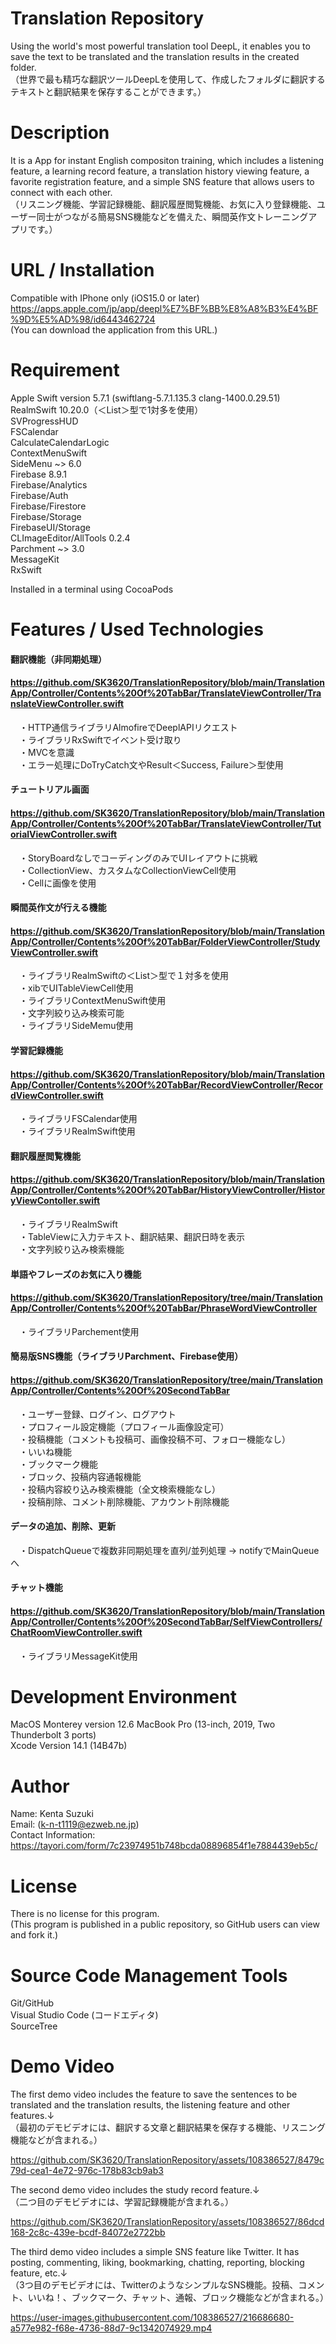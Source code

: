 # Translation Repository  
Using the world's most powerful translation tool DeepL, it enables you to save the text to be translated and the translation results in the created folder.  
（世界で最も精巧な翻訳ツールDeepLを使用して、作成したフォルダに翻訳するテキストと翻訳結果を保存することができます。）  
# Description  
It is a App for instant English compositon training, which includes a listening feature, a learning record feature, a translation history viewing feature, a favorite registration feature, and a simple SNS feature that allows users to connect with each other.  
（リスニング機能、学習記録機能、翻訳履歴閲覧機能、お気に入り登録機能、ユーザー同士がつながる簡易SNS機能などを備えた、瞬間英作文トレーニングアプリです。）  
# URL / Installation
Compatible with IPhone only (iOS15.0 or later)  
https://apps.apple.com/jp/app/deepl%E7%BF%BB%E8%A8%B3%E4%BF%9D%E5%AD%98/id6443462724  
(You can download the application from this URL.)  
# Requirement  
Apple Swift version 5.7.1 (swiftlang-5.7.1.135.3 clang-1400.0.29.51)  
RealmSwift 10.20.0（＜List＞型で1対多を使用）  
SVProgressHUD  
FSCalendar  
CalculateCalendarLogic  
ContextMenuSwift  
SideMenu ~> 6.0  
Firebase 8.9.1  
Firebase/Analytics   
Firebase/Auth  
Firebase/Firestore  
Firebase/Storage  
FirebaseUI/Storage  
CLImageEditor/AllTools 0.2.4  
Parchment ~> 3.0  
MessageKit  
RxSwift  

Installed in a terminal using CocoaPods  
# Features / Used Technologies  
#### 翻訳機能（非同期処理）  
#### https://github.com/SK3620/TranslationRepository/blob/main/TranslationApp/Controller/Contents%20Of%20TabBar/TranslateViewController/TranslateViewController.swift  
　・HTTP通信ライブラリAlmofireでDeeplAPIリクエスト  
　・ライブラリRxSwiftでイベント受け取り  
　・MVCを意識  
　・エラー処理にDoTryCatch文やResult＜Success, Failure＞型使用  
#### チュートリアル画面  
#### https://github.com/SK3620/TranslationRepository/blob/main/TranslationApp/Controller/Contents%20Of%20TabBar/TranslateViewController/TutorialViewController.swift  
　・StoryBoardなしでコーディングのみでUIレイアウトに挑戦  
　・CollectionView、カスタムなCollectionViewCell使用  
　・Cellに画像を使用  
#### 瞬間英作文が行える機能  
#### https://github.com/SK3620/TranslationRepository/blob/main/TranslationApp/Controller/Contents%20Of%20TabBar/FolderViewController/StudyViewController.swift  
　・ライブラリRealmSwiftの＜List＞型で１対多を使用  
　・xibでUITableViewCell使用  
　・ライブラリContextMenuSwift使用  
　・文字列絞り込み検索可能  
　・ライブラリSideMemu使用  
#### 学習記録機能  
#### https://github.com/SK3620/TranslationRepository/blob/main/TranslationApp/Controller/Contents%20Of%20TabBar/RecordViewController/RecordViewController.swift  
　・ライブラリFSCalendar使用  
　・ライブラリRealmSwift使用  
#### 翻訳履歴閲覧機能  
#### https://github.com/SK3620/TranslationRepository/blob/main/TranslationApp/Controller/Contents%20Of%20TabBar/HistoryViewController/HistoryViewContoller.swift  
　・ライブラリRealmSwift  
　・TableViewに入力テキスト、翻訳結果、翻訳日時を表示  
　・文字列絞り込み検索機能  
#### 単語やフレーズのお気に入り機能  
#### https://github.com/SK3620/TranslationRepository/tree/main/TranslationApp/Controller/Contents%20Of%20TabBar/PhraseWordViewController
　・ライブラリParchement使用
#### 簡易版SNS機能（ライブラリParchment、Firebase使用）  
#### https://github.com/SK3620/TranslationRepository/tree/main/TranslationApp/Controller/Contents%20Of%20SecondTabBar  
　・ユーザー登録、ログイン、ログアウト  
　・プロフィール設定機能（プロフィール画像設定可）  
　・投稿機能（コメントも投稿可、画像投稿不可、フォロー機能なし）  
　・いいね機能  
　・ブックマーク機能  
　・ブロック、投稿内容通報機能  
　・投稿内容絞り込み検索機能（全文検索機能なし）  
　・投稿削除、コメント削除機能、アカウント削除機能  
  #### データの追加、削除、更新  
  　・DispatchQueueで複数非同期処理を直列/並列処理 → notifyでMainQueueへ
  #### チャット機能  
  #### https://github.com/SK3620/TranslationRepository/blob/main/TranslationApp/Controller/Contents%20Of%20SecondTabBar/SelfViewControllers/ChatRoomViewController.swift  
  　・ライブラリMessageKit使用  
# Development Environment  
MacOS Monterey version 12.6 MacBook Pro (13-inch, 2019, Two Thunderbolt 3 ports)  
Xcode Version 14.1 (14B47b)  
# Author  
Name: Kenta Suzuki  
Email: (k-n-t1119@ezweb.ne.jp)  
Contact Information: https://tayori.com/form/7c23974951b748bcda08896854f1e7884439eb5c/  
# License  
There is no license for this program.  
(This program is published in a public repository, so GitHub users can view and fork it.)  
# Source Code Management Tools  
Git/GitHub  
Visual Studio Code (コードエディタ)   
SourceTree  
# Demo Video  
The first demo video includes the feature to save the sentences to be translated and the translation results, the listening feature and other features.↓  
（最初のデモビデオには、翻訳する文章と翻訳結果を保存する機能、リスニング機能などが含まれる。）  

https://github.com/SK3620/TranslationRepository/assets/108386527/8479c79d-cea1-4e72-976c-178b83cb9ab3  

The second demo video includes the study record feature.↓  
（二つ目のデモビデオには、学習記録機能が含まれる。）  

https://github.com/SK3620/TranslationRepository/assets/108386527/86dcd168-2c8c-439e-bcdf-84072e2722bb  

The third demo video includes a simple SNS feature like Twitter. It has posting, commenting, liking, bookmarking, chatting, reporting, blocking feature, etc.↓  
（3つ目のデモビデオには、TwitterのようなシンプルなSNS機能。投稿、コメント、いいね！、ブックマーク、チャット、通報、ブロック機能などが含まれる。）  

https://user-images.githubusercontent.com/108386527/216686680-a577e982-f68e-4736-88d7-9c1342074929.mp4  

